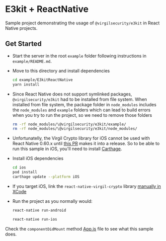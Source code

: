 # E3kit + ReactNative

Sample project demonstrating the usage of `@virgilsecurity/e3kit` in React Native projects.

## Get Started

- Start the server in the root `example` folder following instructions in `example/README.md`.

- Move to this directory and install dependencies

  ```sh
  cd example/E3kitReactNative
  yarn install
  ```

- Since React Native does not support symlinked packages, `@virgilsecurity/e3kit` had to be installed from file system. When installed from file system, the package folder in `node_modules` includes the `node_modules` and `example` folders which can lead to build errors when you try to run the project, so we need to remove those folders

  ```sh
  rm -rf node_modules/\@virgilsecurity/e3kit/example/
  rm -rf node_modules/\@virgilsecurity/e3kit/node_modules/
  ```

- Unfortunatelly, the Virgil Crypto library for iOS cannot be used with React Native 0.60.x until [this PR](https://github.com/facebook/react-native/pull/25619) makes it into a release. So to be able to run this sample in iOS, you'll need to install [Carthage](https://github.com/Carthage/Carthage).

- Install iOS dependencies
  ```sh
  cd ios
  pod install
  carthage update --platform iOS
  ```

- If you target iOS, link the `react-native-virgil-crypto` library [manually in XCode](https://github.com/VirgilSecurity/react-native-virgil-crypto#manual-installation)

- Run the project as you normally would:

  ```sh
  react-native run-android
  ```

  ```sh
  react-native run-ios
  ```

Check the `componentDidMount` method [App.js](App.js) file to see what this sample does.
